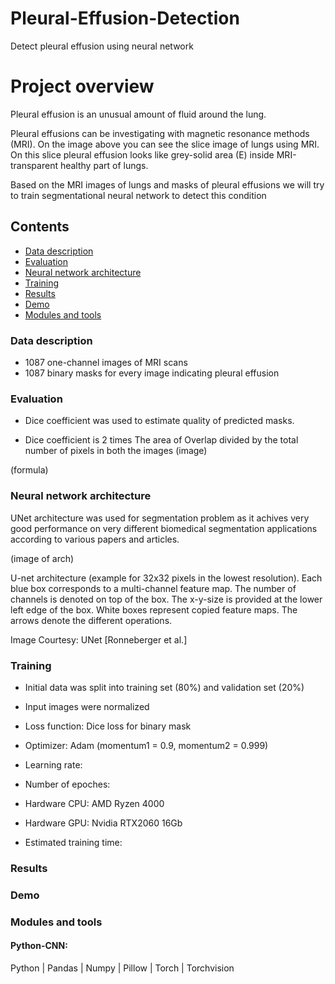 # Pleural-Effusion-Detection
Detect pleural effusion using neural network 

# Project overview

Pleural effusion is an unusual amount of fluid around the lung. 

Pleural effusions can be investigating with magnetic resonance methods (MRI). On the image above you can see the slice image of lungs using MRI. On this slice pleural effusion looks like grey-solid area (E) inside MRI-transparent healthy part of lungs.  

Based on the MRI images of lungs and masks of pleural effusions we will try to train segmentational neural network to detect this condition 

## Contents
  - [Data description](#data-description)
  - [Evaluation](#evaluation)
  - [Neural network architecture](#neural-network-architecture)
  - [Training](#training)
  - [Results](#results)
  - [Demo](#demo)
  - [Modules and tools](#modules-and-tools)

### Data description
- 1087 one-channel images of MRI scans
- 1087 binary masks for every image indicating pleural effusion  


### Evaluation
- Dice coefficient was used to estimate quality of predicted masks.

- Dice coefficient is 2 times The area of Overlap divided by the total number of pixels in both the images
(image)

(formula)

### Neural network architecture

UNet architecture was used for segmentation problem as it achives very good performance on very different biomedical segmentation applications according to various papers and articles.

(image of arch)

U-net architecture (example for 32x32 pixels in the lowest resolution). Each blue
box corresponds to a multi-channel feature map. The number of channels is denoted
on top of the box. The x-y-size is provided at the lower left edge of the box. White
boxes represent copied feature maps. The arrows denote the different operations.

Image Courtesy: UNet [Ronneberger et al.]


### Training

- Initial data was split into training set (80%) and validation set (20%)
- Input images were normalized

- Loss function: Dice loss for binary mask
- Optimizer: Adam (momentum1 = 0.9, momentum2 = 0.999)
- Learning rate: 
- Number of epoches:

- Hardware CPU: AMD Ryzen 4000
- Hardware GPU: Nvidia RTX2060 16Gb
- Estimated training time: 

### Results


### Demo


### Modules and tools

#### Python-CNN:
Python | Pandas | Numpy | Pillow | Torch | Torchvision
